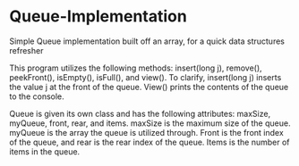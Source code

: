 # Queue-Implementation
Simple Queue implementation built off an array, for a quick data structures refresher

This program utilizes the following methods: insert(long j), remove(), peekFront(), isEmpty(), isFull(), and view(). To clarify,
  insert(long j) inserts the value j at the front of the queue. View() prints the contents of the queue to the console.

Queue is given its own class and has the following attributes: maxSize, myQueue, front, rear, and items. maxSize is the maximum size
  of the queue. myQueue is the array the queue is utilized through. Front is the front index of the queue, and rear is the rear index
  of the queue. Items is the number of items in the queue.
